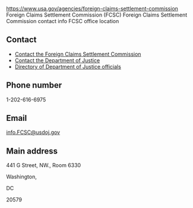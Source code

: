 

https://www.usa.gov/agencies/foreign-claims-settlement-commission
Foreign Claims Settlement Commission (FCSC)
Foreign Claims Settlement Commission contact info
FCSC office location

Contact
-------

* [Contact the Foreign Claims Settlement Commission](https://www.justice.gov/fcsc/contact-commission)
* [Contact the Department of Justice](https://www.justice.gov/contact-us)
* [Directory of Department of Justice officials](https://www.justice.gov/component-contact-information)

Phone number
------------

1-202-616-6975

Email
-----

[info.FCSC@usdoj.gov](mailto:info.FCSC@usdoj.gov)

Main address
------------

441 G Street, NW., Room 6330
  

Washington,

DC

20579
